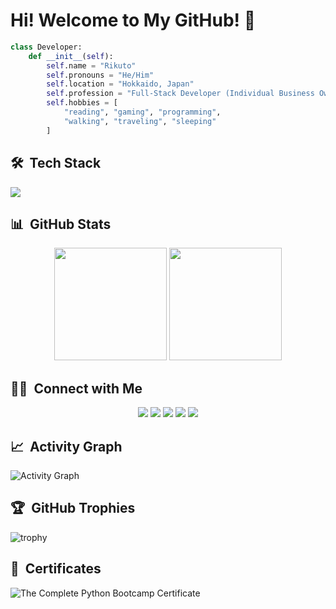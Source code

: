 # Hi! Welcome to My GitHub! 👋

```python
class Developer:
    def __init__(self):
        self.name = "Rikuto"
        self.pronouns = "He/Him"
        self.location = "Hokkaido, Japan"
        self.profession = "Full-Stack Developer (Individual Business Owner)"
        self.hobbies = [
            "reading", "gaming", "programming", 
            "walking", "traveling", "sleeping"
        ]
```

## 🛠️ &nbsp;Tech Stack
<img src="https://skillicons.dev/icons?i=html,css,js,jquery,react,sass,nodejs,express,python,flask,django,bootstrap,postgres,sqlite,wordpress,gcp,vercel,figma,postman,docker,git,github,vscode" />

## 📊 &nbsp;GitHub Stats
<p align="center">
  <img height="180em" src="https://github-readme-stats.vercel.app/api?username=rikuto-mikado&show_icons=true&theme=radical&bg_color=0D1117&include_all_commits=true&count_private=true"/>
  <img height="180em" src="https://github-readme-stats.vercel.app/api/top-langs/?username=rikuto-mikado&layout=compact&theme=radical&bg_color=0D1117&langs_count=8"/>
</p>

## 🤝🏻 &nbsp;Connect with Me

<p align="center">
<a href="https://www.linkedin.com/in/rikuto-mikado-1b0062356/"><img src="https://img.shields.io/badge/-Rikuto%20Mikado-0077B5?style=flat&logo=LinkedIn&logoColor=white"/></a>
<a href="mailto:mikadorikuto@gmail.com"><img src="https://img.shields.io/badge/-mikadorikuto@gmail.com-D14836?style=flat&logo=Gmail&logoColor=white"/></a>
<a href="https://www.instagram.com/rikutomikado.dev/"><img src="https://img.shields.io/badge/-@rikutomikado.dev-E4405F?style=flat&logo=Instagram&logoColor=white"/></a>
<a href="https://www.facebook.com/profile.php?id=61580617898631"><img src="https://img.shields.io/badge/-Rikuto%20Mikado-1877F2?style=flat&logo=Facebook&logoColor=white"/></a>
<a href="https://jp.pinterest.com/rikutomikado/"><img src="https://img.shields.io/badge/-@rikutomikado-BD081C?style=flat&logo=Pinterest&logoColor=white"/></a>
</p>

## 📈 &nbsp;Activity Graph

![Activity Graph](https://github-readme-activity-graph.vercel.app/graph?username=rikuto-mikado&theme=react-dark)

## 🏆 &nbsp;GitHub Trophies

![trophy](https://github-profile-trophy.vercel.app/?username=rikuto-mikado&theme=radical&row=2&column=3)

## 📜 &nbsp;Certificates

![The Complete Python Bootcamp Certificate](https://github.com/user-attachments/assets/ddfbb62c-40f6-4068-a5e6-dc333ed2bc67)